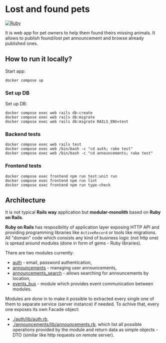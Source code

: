 # Lost and found pets

[![Ruby](https://github.com/kzielonka/pets/actions/workflows/ruby.yml/badge.svg)](https://github.com/kzielonka/pets/actions/workflows/ruby.yml)

It is web app for pet owners to help them found theirs missing animals.
It allows to publish found/lost pet announcement and browse already published ones.

## How to run it locally?

Start app:
```
docker compose up
```

### Set up DB

Set up DB:
```
docker compose exec web rails db:create 
docker compose exec web rails db:migrate 
docker compose exec web rails db:migrate RAILS_ENV=test
```

### Backend tests
```
docker compose exec web rails test
docker compose exec web /bin/bash -c "cd auth; rake test"
docker compose exec web /bin/bash -c "cd announcements; rake test"
```

### Frontend tests
```
docker compose exec frontend npm run test:unit run
docker compose exec frontend npm run lint
docker compose exec frontend npm run type-check
```

## Architecture

It is not typical <b>Rails way</b> application but <b>modular-monolith</b> based on <b>Ruby on Rails</b>.

<b>Ruby on Rails</b> has resposibility of application layer exposing HTTP API and providing programming libraries like `ActiveRecord` or tools like migrations. 
All "domain" code which consists any kind of business logic (not http one) is spread around modules (done in form of gems - Ruby libraries).

There are two modules currently:
* [auth](./auth) - email, password authentication,
* [announcements](./announcements) - managing user announcements,
* [announcements_search](./announcements_search) - allows searching for announcements by location,
* [events_bus](./events_bus) - module which provides event communication between modules.


Modules are done in to make it possible to extracted every single one of them to separate service (server instance) if needed.
To achive that, every one exposes its own Facade object:
* [./auth/lib/auth.rb](./auth/lib/auth.rb),
* [./announcements/lib/announcements.rb](./announcements/lib/announcements.rb),
which list all possible operations provided by the module and return data as simple objects - DTO (similar like http requests on remote server).
